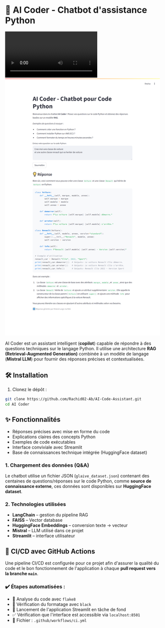 # 🐍 AI Coder - Chatbot d'assistance Python

![Description de l'image](images/screen-capture.webm)
![Description de l'image](images/autre%20image.png)

AI Coder est un assistant intelligent (**copilot**) capable de répondre à des questions techniques sur le langage Python. Il utilise une architecture **RAG (Retrieval-Augmented Generation)** combinée à un modèle de langage (**Mistral LLM**) pour fournir des réponses précises et contextualisées.

## 🛠️ Installation

1. Clonez le dépôt :
```bash
git clone https://github.com/Rachid02-Ab/AI-Code-Assistant.git
cd AI Coder 
```

## ✨ Fonctionnalités

- Réponses précises avec mise en forme du code
- Explications claires des concepts Python
- Exemples de code exécutables
- Interface conviviale avec Streamlit
- Base de connaissances technique intégrée (HuggingFace dataset)

### 1. Chargement des données (Q&A)
Le chatbot utilise un fichier JSON (`glaive_dataset.json`)  contenant des centaines de questions/réponses sur le code Python, comme **source de connaissance externe**, ces données sont disponibles sur **HuggingFace dataset**.

### 2. Technologies utilisées
- **LangChain** – gestion du pipeline RAG
- **FAISS** – Vector database
- **HuggingFace Embeddings** – conversion texte → vecteur
- **Mistral**  – LLM utilisé dans ce projet
- **Streamlit** – interface utilisateur

## 🔁 CI/CD avec GitHub Actions

Une pipeline CI/CD est configurée pour ce projet afin d'assurer la qualité du code et le bon fonctionnement de l'application à chaque **pull request vers la branche `main`**.

### ✔️ Étapes automatisées :

- 🧹 Analyse du code avec `flake8`
- 🎨 Vérification du formatage avec `black`
- 🚀 Lancement de l'application Streamlit en tâche de fond
- ✅ Vérification que l'interface est accessible via `localhost:8501`
- 📂 Fichier : `.github/workflows/ci.yml`
